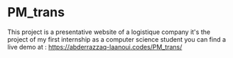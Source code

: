 # PM_trans
This project is a presentative website of a logistique company it's the project of my first internship as a computer science student
you can find a live demo at : https://abderrazzaq-laanoui.codes/PM_trans/
